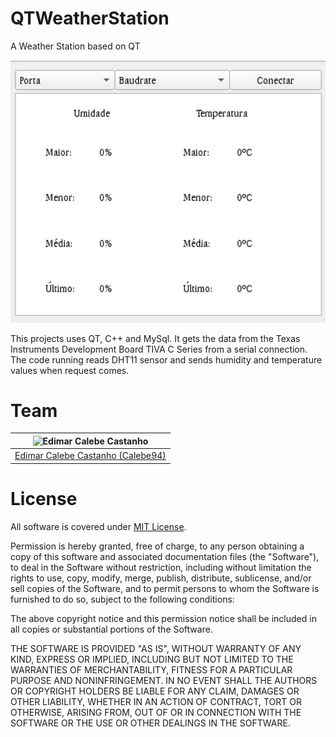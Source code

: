 # QTWeatherStation
A Weather Station based on QT

![](media/images/matters.png)

This projects uses QT, C++ and MySql. It gets the data from the Texas Instruments Development Board TIVA C Series from a serial connection. The code running reads DHT11 sensor and sends humidity and temperature values when request comes.


# Team

| <img src="https://github.com/Calebe94.png?size=200" alt="Edimar Calebe Castanho"> |
|:---------------------------------------------------------------------------------:|
| [Edimar Calebe Castanho (Calebe94)](https://github.com/Calebe94)                  |


# License

All software is covered under [MIT License](https://opensource.org/licenses/MIT).

Permission is hereby granted, free of charge, to any person obtaining a copy of this software and associated documentation files (the "Software"), to deal in the Software without restriction, including without limitation the rights to use, copy, modify, merge, publish, distribute, sublicense, and/or sell copies of the Software, and to permit persons to whom the Software is furnished to do so, subject to the following conditions:

The above copyright notice and this permission notice shall be included in all copies or substantial portions of the Software.

THE SOFTWARE IS PROVIDED "AS IS", WITHOUT WARRANTY OF ANY KIND, EXPRESS OR IMPLIED, INCLUDING BUT NOT LIMITED TO THE WARRANTIES OF MERCHANTABILITY, FITNESS FOR A PARTICULAR PURPOSE AND NONINFRINGEMENT. IN NO EVENT SHALL THE AUTHORS OR COPYRIGHT HOLDERS BE LIABLE FOR ANY CLAIM, DAMAGES OR OTHER LIABILITY, WHETHER IN AN ACTION OF CONTRACT, TORT OR OTHERWISE, ARISING FROM, OUT OF OR IN CONNECTION WITH THE SOFTWARE OR THE USE OR OTHER DEALINGS IN THE SOFTWARE.
